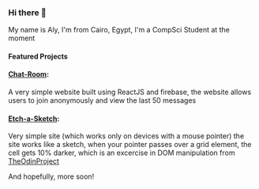 ### Hi there 👋

My name is Aly, I'm from Cairo, Egypt, I'm a CompSci Student at the moment

#### Featured Projects

#### [Chat-Room](https://github.com/Terguntreklar/chat-room): 
A very simple website built using ReactJS and firebase, the website allows users to join anonymously and view the last 50 messages

#### [Etch-a-Sketch](https://github.com/Terguntreklar/Tergunreklar.Etch-A-Sketch.github.io): 
Very simple site (which works only on devices with a mouse pointer) the site works like a sketch, when your pointer passes over a grid element, the cell gets 10% darker, which is an excercise in DOM manipulation from [TheOdinProject](https://www.theodinproject.com/lessons/foundations-etch-a-sketch)

And hopefully, more soon!



<!--
**Terguntreklar/Terguntreklar** is a ✨ _special_ ✨ repository because its `README.md` (this file) appears on your GitHub profile.

Here are some ideas to get you started:

- 🔭 I’m currently working on ...
- 🌱 I’m currently learning ...
- 👯 I’m looking to collaborate on ...
- 🤔 I’m looking for help with ...
- 💬 Ask me about ...
- 📫 How to reach me: ...
- 😄 Pronouns: ...
- ⚡ Fun fact: ...
-->
